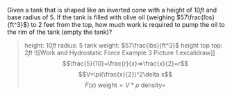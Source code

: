 Given a tank that is shaped like an inverted cone with a height of $10ft$ and base radius of $5$. If the tank is filled with olive oil (weighing $57\frac{lbs}{ft^3}$) to $2$ feet from the top, how much work is required to pump the oil to the rim of the tank (empty the tank)?
> height: $10ft$
> radius: $5$
> tank weight: $57\frac{lbs}{ft^3}$
> height top top: $2ft$
![[Work and Hydrostatic Force Example 3 Picture 1.excalidraw]]
$$\frac{5}{10}=\frac{r}{x}=>\frac{x}{2}=r$$
$$V=\pi(\frac{x}{2})^2\delta x$$
$$F(x)~\text{weight}=V*\rho~\text{density}=$$